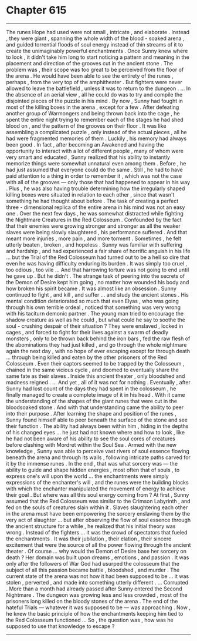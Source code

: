 
# Chapter 615


---

The runes Hope had used were not small , intricate , and elaborate . Instead , they were giant , spanning the whole width of the blood - soaked arena , and guided torrential floods of soul energy instead of thin streams of it to create the unimaginably powerful enchantments .
Once Sunny knew where to look , it didn't take him long to start noticing a pattern and meaning in the placement and direction of the grooves cut in the ancient stone . The problem was , their scope was too great to be perceived from the floor of the arena . He would have been able to see the entirety of the runes , perhaps , from the very top of the amphitheater .
But fighters were never allowed to leave the battlefield , unless it was to return to the dungeon .
… In the absence of an aerial view , all he could do was to try and compile the disjointed pieces of the puzzle in his mind . By now , Sunny had fought in most of the killing boxes in the arena , except for a few .
After defeating another group of Warmongers and being thrown back into the cage , he spent the entire night trying to remember each of the stages he had shed blood on , and the pattern of the grooves on their floor . It was like assembling a complicated puzzle , only instead of the actual pieces , all he had were fragmented memories of them .
Luckily , his memory had always been good . In fact , after becoming an Awakened and having the opportunity to interact with a lot of different people , many of whom were very smart and educated , Sunny realized that his ability to instantly memorize things were somewhat unnatural even among them . Before , he had just assumed that everyone could do the same .
Still , he had to have paid attention to a thing in order to remember it , which was not the case with all of the grooves — only those that had happened to appear in his way . Plus , he was also having trouble determining how the irregularly shaped killing boxes were situated in relation to each other , since that wasn't something he had thought about before .
The task of creating a perfect three - dimensional replica of the entire arena in his mind was not an easy one .
Over the next few days , he was somewhat distracted while fighting the Nightmare Creatures in the Red Colosseum . Confounded by the fact that their enemies were growing stronger and stronger as all the weaker slaves were being slowly slaughtered , his performance suffered .
And that meant more injuries , more pain , and more torment .
Sometimes , he felt utterly beaten , broken , and hopeless . Sunny was familiar with suffering and hardship , and had experienced a fair share of horrific anguish in his life … but the Trial of the Red Colosseum had turned out to be a hell so dire that even he was having difficulty enduring its burden . It was simply too cruel , too odious , too vile …
And that harrowing torture was not going to end until he gave up .
But he didn't . The strange task of peering into the secrets of the Demon of Desire kept him going , no matter how wounded his body and how broken his spirit became . It was almost like an obsession . Sunny continued to fight , and kill , and suffer … and study the ancient stones .
His mental condition deteriorated so much that even Elyas , who was going through his own terrible ordeal , noticed that something was very wrong with his taciturn demonic partner . The young man tried to encourage the shadow creature as well as he could , but what could he say to soothe the soul - crushing despair of their situation ?
They were enslaved , locked in cages , and forced to fight for their lives against a swarm of deadly monsters , only to be thrown back behind the iron bars , fed the raw flesh of the abominations they had just killed , and go through the whole nightmare again the next day , with no hope of ever escaping except for through death … through being killed and eaten by the other prisoners of the Red Colosseum .
Even their captors seemed to be trapped by the Colosseum , chained in the same vicious cycle , and doomed to eventually share the same fate as their slaves . Inside this ancient theater , only bloodshed and madness reigned .
… And yet , all of it was not for nothing . Eventually , after Sunny had lost count of the days they had spent in the colosseum , he finally managed to create a complete image of it in his head . With it came the understanding of the shapes of the giant runes that were cut in the bloodsoaked stone .
And with that understanding came the ability to peer into their purpose .
After learning the shape and position of the runes , Sunny found himself able to peer beneath the surface of the stone and see their function . The ability had always been within him , hiding in the depths of his changed eyes … he just had not known where and how to look , like he had not been aware of his ability to see the soul cores of creatures before clashing with Mordret within the Soul Sea .
Armed with the new knowledge , Sunny was able to perceive vast rivers of soul essence flowing beneath the arena and through its walls , following intricate paths carved for it by the immense runes .
In the end , that was what sorcery was — the ability to guide and shape hidden energies , most often that of souls , to express one's will upon the world … the enchantments were simply expressions of the enchanter's will , and the runes were the building blocks with which the enchanter manipulated the movement of energy to achieve their goal .
But where was all this soul energy coming from ?
At first , Sunny assumed that the Red Colosseum was similar to the Crimson Labyrinth , and fed on the souls of creatures slain within it .
Slaves slaughtering each other in the arena must have been empowering the sorcery enslaving them by the very act of slaughter … but after observing the flow of soul essence through the ancient structure for a while , he realized that his initial theory was wrong .
Instead of the fighters ... it was the crowd of spectators that fueled the enchantments . It was their jubilation , their elation , their sincere excitement that were the source of all the power flowing through the ancient theater . Of course … why would the Demon of Desire base her sorcery on death ?
Her domain was built upon dreams , emotions , and passion . It was only after the followers of War God had usurped the colosseum that the subject of all this passion became battle , bloodshed , and murder . The current state of the arena was not how it had been supposed to be ... it was stolen , perverted , and made into something utterly different .
... Corrupted .
More than a month had already passed after Sunny entered the Second Nightmare . The dungeon was growing less and less crowded , most of the prisoners long killed on the bloody stones of the arena . The end of the hateful Trials — whatever it was supposed to be — was approaching .
Now , he knew the basic principle of how the enchantments keeping him tied to the Red Colosseum functioned …
So , the question was , how was he supposed to use that knowledge to escape ?

---

